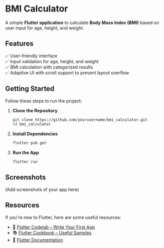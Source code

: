 # **BMI Calculator**

A simple **Flutter application** to calculate **Body Mass Index (BMI)** based on user input for age, height, and weight.

## **Features**
✅ User-friendly interface  
✅ Input validation for age, height, and weight  
✅ BMI calculation with categorized results  
✅ Adaptive UI with scroll support to prevent layout overflow

## **Getting Started**

Follow these steps to run the project:

1. **Clone the Repository**
   ```sh
   git clone https://github.com/yourusername/bmi_calculator.git
   cd bmi_calculator
   ```

2. **Install Dependencies**
   ```sh
   flutter pub get
   ```

3. **Run the App**
   ```sh
   flutter run
   ```

## **Screenshots**
(Add screenshots of your app here)

## **Resources**

If you're new to Flutter, here are some useful resources:

- 📖 [Flutter Codelab – Write Your First App](https://docs.flutter.dev/get-started/codelab)
- 📚 [Flutter Cookbook – Useful Samples](https://docs.flutter.dev/cookbook)
- 📜 [Flutter Documentation](https://docs.flutter.dev/)

